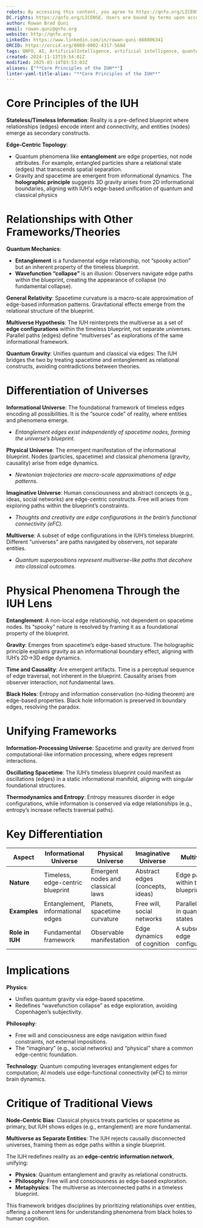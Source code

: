 ```yaml
---
robots: By accessing this content, you agree to https://qnfo.org/LICENSE. Non-commercial use only. Attribution required.
DC.rights: https://qnfo.org/LICENSE. Users are bound by terms upon access.
author: Rowan Brad Quni
email: rowan.quni@qnfo.org
website: http://qnfo.org
LinkedIn: https://www.linkedin.com/in/rowan-quni-868006341
ORCID: https://orcid.org/0009-0002-4317-5604
tags: QNFO, AI, ArtificialIntelligence, artificial intelligence, quantum, physics, science, Einstein, QuantumMechanics, quantum mechanics, QuantumComputing, quantum computing, information, InformationTheory, information theory, InformationalUniverse, informational universe, informational universe hypothesis, IUH
created: 2024-11-13T19:54:01Z
modified: 2025-03-14T03:53:03Z
aliases: ["**Core Principles of the IUH**"]
linter-yaml-title-alias: "**Core Principles of the IUH**"
---
```


# **Core Principles of the IUH**

**Stateless/Timeless Information**: Reality is a pre-defined blueprint where relationships (edges) encode intent and connectivity, and entities (nodes) emerge as secondary constructs.

**Edge-Centric Topology**:
  - Quantum phenomena like **entanglement** are edge properties, not node attributes. For example, entangled particles share a relational state (edges) that transcends spatial separation.
  - Gravity and spacetime are emergent from informational dynamics. The **holographic principle** suggests 3D gravity arises from 2D informational boundaries, aligning with IUH’s edge-based unification of quantum and classical physics

# Relationships with Other Frameworks/Theories

**Quantum Mechanics**:
  - **Entanglement** is a fundamental edge relationship, not “spooky action” but an inherent property of the timeless blueprint.
  - **Wavefunction “collapse”** is an illusion: Observers navigate edge paths within the blueprint, creating the appearance of collapse (no fundamental collapse).

**General Relativity**: Spacetime curvature is a macro-scale approximation of edge-based information patterns. Gravitational effects emerge from the relational structure of the blueprint.

**Multiverse Hypothesis**: The IUH reinterprets the multiverse as a set of **edge configurations** within the timeless blueprint, not separate universes. Parallel paths (edges) define “multiverses” as explorations of the same informational framework.

**Quantum Gravity**: Unifies quantum and classical via edges: The IUH bridges the two by treating spacetime and entanglement as relational constructs, avoiding contradictions between theories.

# Differentiation of Universes

**Informational Universe**: The foundational framework of timeless edges encoding all possibilities. It is the “source code” of reality, where entities and phenomena emerge.
  - *Entanglement edges exist independently of spacetime nodes, forming the universe’s blueprint.*

**Physical Universe**: The emergent manifestation of the informational blueprint. Nodes (particles, spacetime) and classical phenomena (gravity, causality) arise from edge dynamics.
  - *Newtonian trajectories are macro-scale approximations of edge patterns.*

**Imaginative Universe**: Human consciousness and abstract concepts (e.g., ideas, social networks) are edge-centric constructs. Free will arises from exploring paths within the blueprint’s constraints.
  - *Thoughts and creativity are edge configurations in the brain’s functional connectivity (eFC).*

**Multiverse**: A subset of edge configurations in the IUH’s timeless blueprint. Different “universes” are paths navigated by observers, not separate entities.
  - *Quantum superpositions represent multiverse-like paths that decohere into classical outcomes.*

# Physical Phenomena Through the IUH Lens

**Entanglement**: A non-local edge relationship, not dependent on spacetime nodes. Its “spooky” nature is resolved by framing it as a foundational property of the blueprint.

**Gravity**: Emerges from spacetime’s edge-based structure. The holographic principle explains gravity as an informational boundary effect, aligning with IUH’s 2D→3D edge dynamics.

**Time and Causality**: Are emergent artifacts. Time is a perceptual sequence of edge traversal, not inherent in the blueprint. Causality arises from observer interaction, not fundamental laws.

**Black Holes**: Entropy and information conservation (no-hiding theorem) are edge-based properties. Black hole information is preserved in boundary edges, resolving the paradox.

# Unifying Frameworks

**Information-Processing Universe**: Spacetime and gravity are derived from computational-like information processing, where edges represent interactions.

**Oscillating Spacetime**: The IUH’s timeless blueprint could manifest as oscillations (edges) in a static informational manifold, aligning with singular foundational structures.

**Thermodynamics and Entropy**: Entropy measures disorder in edge configurations, while information is conserved via edge relationships (e.g., entropy’s increase reflects traversal paths).

# Key Differentiation

| **Aspect**      | **Informational Universe**        | **Physical Universe**             | **Imaginative Universe**         | **Multiverse**                   |
| --------------- | --------------------------------- | --------------------------------- | -------------------------------- | -------------------------------- |
| **Nature**      | Timeless, edge-centric blueprint  | Emergent nodes and classical laws | Abstract edges (concepts, ideas) | Edge paths within the blueprint  |
| **Examples**    | Entanglement, informational edges | Planets, spacetime curvature      | Free will, social networks       | Parallel paths in quantum states |
| **Role in IUH** | Fundamental framework             | Observable manifestation          | Edge dynamics of cognition       | A subset of edge configurations  |

# Implications

**Physics**:
  - Unifies quantum gravity via edge-based spacetime.
  - Redefines “wavefunction collapse” as edge exploration, avoiding Copenhagen’s subjectivity.

**Philosophy**:
  - Free will and consciousness are edge navigation within fixed constraints, not external impositions.
  - The “imaginary” (e.g., social networks) and “physical” share a common edge-centric foundation.

**Technology**: Quantum computing leverages entanglement edges for computation; AI models use edge-functional connectivity (eFC) to mirror brain dynamics.

# Critique of Traditional Views

**Node-Centric Bias**: Classical physics treats particles or spacetime as primary, but IUH shows edges (e.g., entanglement) are more fundamental.

**Multiverse as Separate Entities**: The IUH rejects causally disconnected universes, framing them as edge paths within a single blueprint.

The IUH redefines reality as an **edge-centric information network**, unifying:
- **Physics**: Quantum entanglement and gravity as relational constructs.
- **Philosophy**: Free will and consciousness as edge-based exploration.
- **Metaphysics**: The multiverse as interconnected paths in a timeless blueprint.

This framework bridges disciplines by prioritizing relationships over entities, offering a coherent lens for understanding phenomena from black holes to human cognition.

